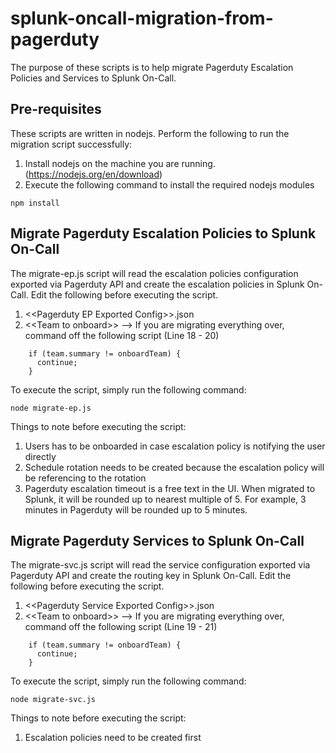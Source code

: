 # splunk-oncall-migration-from-pagerduty
The purpose of these scripts is to help migrate Pagerduty Escalation Policies and Services to Splunk On-Call. 

## Pre-requisites
These scripts are written in nodejs. Perform the following to run the migration script successfully:
1. Install nodejs on the machine you are running. (https://nodejs.org/en/download)
2. Execute the following command to install the required nodejs modules
```
npm install
```

## Migrate Pagerduty Escalation Policies to Splunk On-Call
The migrate-ep.js script will read the escalation policies configuration exported via Pagerduty API and create the escalation policies in Splunk On-Call. Edit the following before executing the script. 
1. <\<Pagerduty EP Exported Config\>>.json
2. <\<Team to onboard\>> --> If you are migrating everything over, command off the following script (Line 18 - 20)
```
    if (team.summary != onboardTeam) {
      continue;
    }
```

To execute the script, simply run the following command: 
```
node migrate-ep.js
```

Things to note before executing the script:
1. Users has to be onboarded in case escalation policy is notifying the user directly
2. Schedule rotation needs to be created because the escalation policy will be referencing to the rotation
3. Pagerduty escalation timeout is a free text in the UI. When migrated to Splunk, it will be rounded up to nearest multiple of 5. For example, 3 minutes in Pagerduty will be rounded up to 5 minutes.

## Migrate Pagerduty Services to Splunk On-Call
The migrate-svc.js script will read the service configuration exported via Pagerduty API and create the routing key in Splunk On-Call. Edit the following before executing the script. 
1. <\<Pagerduty Service Exported Config\>>.json
2. <\<Team to onboard\>> --> If you are migrating everything over, command off the following script (Line 19 - 21)
```
    if (team.summary != onboardTeam) {
      continue;
    }
```

To execute the script, simply run the following command: 
```
node migrate-svc.js
```

Things to note before executing the script:
1. Escalation policies need to be created first 
